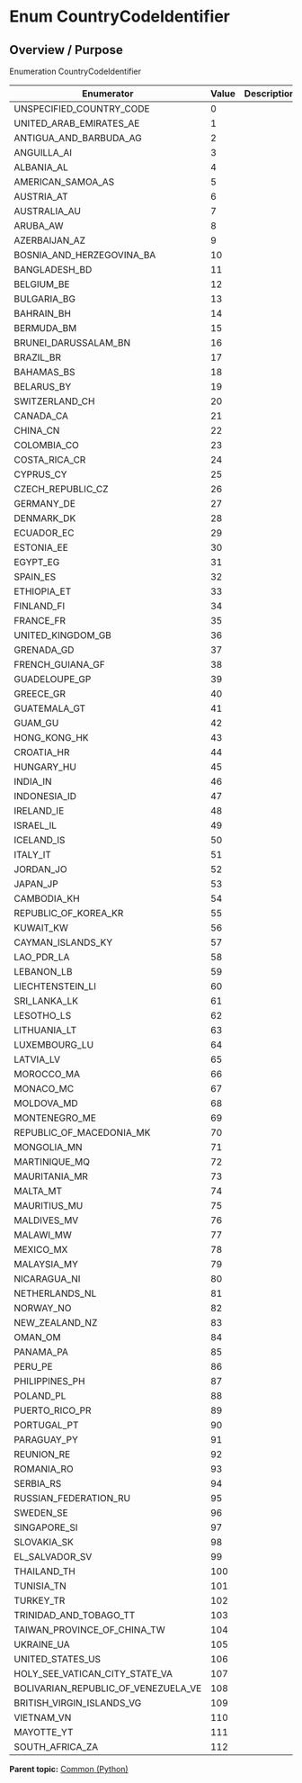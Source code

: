 # Enum CountryCodeIdentifier

## Overview / Purpose

Enumeration CountryCodeIdentifier

|Enumerator|Value|Description|
|----------|-----|-----------|
|UNSPECIFIED\_COUNTRY\_CODE|0| |
|UNITED\_ARAB\_EMIRATES\_AE|1| |
|ANTIGUA\_AND\_BARBUDA\_AG|2| |
|ANGUILLA\_AI|3| |
|ALBANIA\_AL|4| |
|AMERICAN\_SAMOA\_AS|5| |
|AUSTRIA\_AT|6| |
|AUSTRALIA\_AU|7| |
|ARUBA\_AW|8| |
|AZERBAIJAN\_AZ|9| |
|BOSNIA\_AND\_HERZEGOVINA\_BA|10| |
|BANGLADESH\_BD|11| |
|BELGIUM\_BE|12| |
|BULGARIA\_BG|13| |
|BAHRAIN\_BH|14| |
|BERMUDA\_BM|15| |
|BRUNEI\_DARUSSALAM\_BN|16| |
|BRAZIL\_BR|17| |
|BAHAMAS\_BS|18| |
|BELARUS\_BY|19| |
|SWITZERLAND\_CH|20| |
|CANADA\_CA|21| |
|CHINA\_CN|22| |
|COLOMBIA\_CO|23| |
|COSTA\_RICA\_CR|24| |
|CYPRUS\_CY|25| |
|CZECH\_REPUBLIC\_CZ|26| |
|GERMANY\_DE|27| |
|DENMARK\_DK|28| |
|ECUADOR\_EC|29| |
|ESTONIA\_EE|30| |
|EGYPT\_EG|31| |
|SPAIN\_ES|32| |
|ETHIOPIA\_ET|33| |
|FINLAND\_FI|34| |
|FRANCE\_FR|35| |
|UNITED\_KINGDOM\_GB|36| |
|GRENADA\_GD|37| |
|FRENCH\_GUIANA\_GF|38| |
|GUADELOUPE\_GP|39| |
|GREECE\_GR|40| |
|GUATEMALA\_GT|41| |
|GUAM\_GU|42| |
|HONG\_KONG\_HK|43| |
|CROATIA\_HR|44| |
|HUNGARY\_HU|45| |
|INDIA\_IN|46| |
|INDONESIA\_ID|47| |
|IRELAND\_IE|48| |
|ISRAEL\_IL|49| |
|ICELAND\_IS|50| |
|ITALY\_IT|51| |
|JORDAN\_JO|52| |
|JAPAN\_JP|53| |
|CAMBODIA\_KH|54| |
|REPUBLIC\_OF\_KOREA\_KR|55| |
|KUWAIT\_KW|56| |
|CAYMAN\_ISLANDS\_KY|57| |
|LAO\_PDR\_LA|58| |
|LEBANON\_LB|59| |
|LIECHTENSTEIN\_LI|60| |
|SRI\_LANKA\_LK|61| |
|LESOTHO\_LS|62| |
|LITHUANIA\_LT|63| |
|LUXEMBOURG\_LU|64| |
|LATVIA\_LV|65| |
|MOROCCO\_MA|66| |
|MONACO\_MC|67| |
|MOLDOVA\_MD|68| |
|MONTENEGRO\_ME|69| |
|REPUBLIC\_OF\_MACEDONIA\_MK|70| |
|MONGOLIA\_MN|71| |
|MARTINIQUE\_MQ|72| |
|MAURITANIA\_MR|73| |
|MALTA\_MT|74| |
|MAURITIUS\_MU|75| |
|MALDIVES\_MV|76| |
|MALAWI\_MW|77| |
|MEXICO\_MX|78| |
|MALAYSIA\_MY|79| |
|NICARAGUA\_NI|80| |
|NETHERLANDS\_NL|81| |
|NORWAY\_NO|82| |
|NEW\_ZEALAND\_NZ|83| |
|OMAN\_OM|84| |
|PANAMA\_PA|85| |
|PERU\_PE|86| |
|PHILIPPINES\_PH|87| |
|POLAND\_PL|88| |
|PUERTO\_RICO\_PR|89| |
|PORTUGAL\_PT|90| |
|PARAGUAY\_PY|91| |
|REUNION\_RE|92| |
|ROMANIA\_RO|93| |
|SERBIA\_RS|94| |
|RUSSIAN\_FEDERATION\_RU|95| |
|SWEDEN\_SE|96| |
|SINGAPORE\_SI|97| |
|SLOVAKIA\_SK|98| |
|EL\_SALVADOR\_SV|99| |
|THAILAND\_TH|100| |
|TUNISIA\_TN|101| |
|TURKEY\_TR|102| |
|TRINIDAD\_AND\_TOBAGO\_TT|103| |
|TAIWAN\_PROVINCE\_OF\_CHINA\_TW|104| |
|UKRAINE\_UA|105| |
|UNITED\_STATES\_US|106| |
|HOLY\_SEE\_VATICAN\_CITY\_STATE\_VA|107| |
|BOLIVARIAN\_REPUBLIC\_OF\_VENEZUELA\_VE|108| |
|BRITISH\_VIRGIN\_ISLANDS\_VG|109| |
|VIETNAM\_VN|110| |
|MAYOTTE\_YT|111| |
|SOUTH\_AFRICA\_ZA|112| |

**Parent topic:** [Common \(Python\)](../../summary_pages/Common.md)

